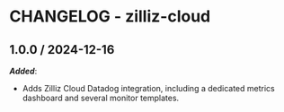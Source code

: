 # CHANGELOG - zilliz-cloud
    
## 1.0.0 / 2024-12-16

_**Added**_:

* Adds Zilliz Cloud Datadog integration, including a dedicated metrics dashboard and several monitor templates.

